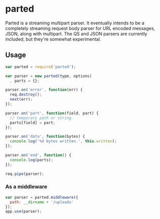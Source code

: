 # parted

Parted is a streaming multipart parser. It eventually intends to be a completely 
streaming request body parser for URL encoded messages, JSON, along with 
multipart. The QS and JSON parsers are currently included, but they're somewhat
experimental.

## Usage

``` js
var parted = require('parted');

var parser = new parted(type, options)
  , parts = {};

parser.on('error', function(err) {
  req.destroy();
  next(err);
});

parser.on('part', function(field, part) {
  // temporary path or string
  parts[field] = part; 
});

parser.on('data', function(bytes) {
  console.log('%d bytes written.', this.written);
});

parser.on('end', function() {
  console.log(parts);
});

req.pipe(parser);
```

### As a middleware

``` js
var parser = parted.middleware({ 
  path: __dirname + '/uploads' 
});
app.use(parser);
```
